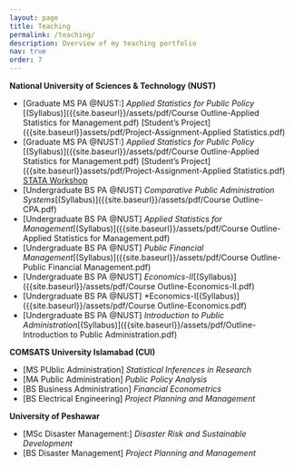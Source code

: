 ```yaml
---
layout: page
title: Teaching
permalink: /teaching/
description: Overview of my teaching portfolio
nav: true
order: 7 
---
```


**National University of Sciences & Technology (NUST)**
*  [Graduate MS PA @NUST:] *Applied Statistics for Public Policy* [(Syllabus)]({{site.baseurl}}/assets/pdf/Course Outline-Applied Statistics for Management.pdf)  [Student’s Project]({{site.baseurl}}assets/pdf/Project-Assignment-Applied Statistics.pdf)
*  [Graduate MS PA @NUST:] *Applied Statistics for Public Policy* [(Syllabus)]({{site.baseurl}}/assets/pdf/Course Outline-Applied Statistics for Management.pdf)  [Student’s Project]({{site.baseurl}}assets/pdf/Project-Assignment-Applied Statistics.pdf) [STATA Workshop]({{site.baseurl}}assets/pdf/Master-File-STATA-workshop.do)
*  [Undergraduate BS PA @NUST] *Comparative Public Administration Systems*[(Syllabus)]({{site.baseurl}}/assets/pdf/Course Outline-CPA.pdf) 
*  [Undergraduate BS PA @NUST] *Applied Statistics for Management*[(Syllabus)]({{site.baseurl}}/assets/pdf/Course Outline-Applied Statistics for Management.pdf) 
*  [Undergraduate BS PA @NUST] *Public Financial Management*[(Syllabus)]({{site.baseurl}}/assets/pdf/Course Outline-Public Financial Management.pdf)  
*  [Undergraduate BS PA @NUST] *Economics-II*[(Syllabus)]({{site.baseurl}}/assets/pdf/Course Outline-Economics-II.pdf)  
*  [Undergraduate BS PA @NUST] *Economics-I[(Syllabus)]({{site.baseurl}}/assets/pdf/Course Outline-Economics.pdf) 
*  [Undergraduate BS PA @NUST] *Introduction to Public Administration*[(Syllabus)]({{site.baseurl}}/assets/pdf/Outline-Introduction to Public Administration.pdf)  

**COMSATS University Islamabad (CUI)**
*  [MS PUblic Administration] *Statistical Inferences in Research* 
*  [MA Public Administration] *Public Policy Analysis*
*  [BS Business Administration] *Financial Econometrics* 
*  [BS Electrical Engineering] *Project Planning and Management*

**University of Peshawar** 
*  [MSc Disaster Management:] *Disaster Risk and Sustainable Development*
*  [BS Disaster Management]   *Project Planning and Management*


